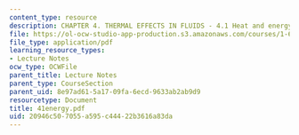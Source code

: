 ```yaml
---
content_type: resource
description: CHAPTER 4. THERMAL EFFECTS IN FLUIDS - 4.1 Heat and energy conservation
file: https://ol-ocw-studio-app-production.s3.amazonaws.com/courses/1-63-advanced-fluid-dynamics-of-the-environment-fall-2002/20946c507055a595c44422b3616a83da_41energy.pdf
file_type: application/pdf
learning_resource_types:
- Lecture Notes
ocw_type: OCWFile
parent_title: Lecture Notes
parent_type: CourseSection
parent_uid: 8e97ad61-5a17-09fa-6ecd-9633ab2ab9d9
resourcetype: Document
title: 41energy.pdf
uid: 20946c50-7055-a595-c444-22b3616a83da
---
```

